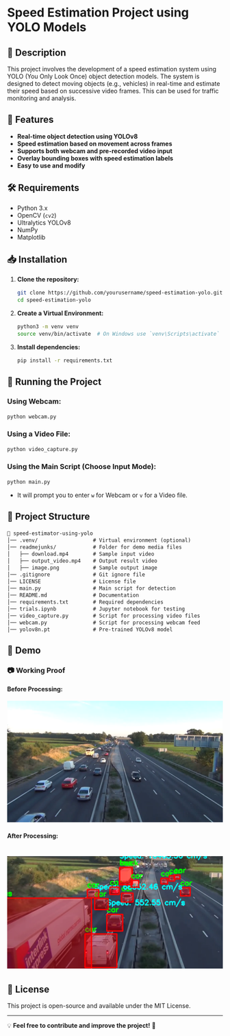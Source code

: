 # Speed Estimation Project using YOLO Models

## 📌 Description
This project involves the development of a speed estimation system using YOLO (You Only Look Once) object detection models. The system is designed to detect moving objects (e.g., vehicles) in real-time and estimate their speed based on successive video frames. This can be used for traffic monitoring and analysis.

## 🚀 Features
- **Real-time object detection using YOLOv8**
- **Speed estimation based on movement across frames**
- **Supports both webcam and pre-recorded video input**
- **Overlay bounding boxes with speed estimation labels**
- **Easy to use and modify**

## 🛠 Requirements
- Python 3.x
- OpenCV (`cv2`)
- Ultralytics YOLOv8
- NumPy
- Matplotlib

## 📥 Installation

1. **Clone the repository:**
   ```bash
   git clone https://github.com/yourusername/speed-estimation-yolo.git
   cd speed-estimation-yolo
   ```

2. **Create a Virtual Environment:**
   ```bash
   python3 -m venv venv
   source venv/bin/activate  # On Windows use `venv\Scripts\activate`
   ```

3. **Install dependencies:**
   ```bash
   pip install -r requirements.txt
   ```

## 🎥 Running the Project

### Using Webcam:
   ```bash
   python webcam.py
   ```

### Using a Video File:
   ```bash
   python video_capture.py
   ```

### Using the Main Script (Choose Input Mode):
   ```bash
   python main.py
   ```
   - It will prompt you to enter `w` for Webcam or `v` for a Video file.

## 📂 Project Structure
```
📁 speed-estimator-using-yolo
│── .venv/                  # Virtual environment (optional)
│── readmejunks/            # Folder for demo media files
│   ├── download.mp4        # Sample input video
│   ├── output_video.mp4    # Output result video
│   ├── image.png           # Sample output image
│── .gitignore              # Git ignore file
│── LICENSE                 # License file
│── main.py                 # Main script for detection
│── README.md               # Documentation
│── requirements.txt        # Required dependencies
│── trials.ipynb            # Jupyter notebook for testing
│── video_capture.py        # Script for processing video files
│── webcam.py               # Script for processing webcam feed
│── yolov8n.pt              # Pre-trained YOLOv8 model
```

## 📸 Demo

### 📷 Working Proof

#### Before Processing:
![Before Processing](readmejunks/input_image.png)

#### After Processing:
![After Processing](readmejunks/output_image.png)
=======



## 📝 License
This project is open-source and available under the MIT License.

---
💡 **Feel free to contribute and improve the project!** 🚀

